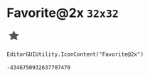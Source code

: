 # Favorite@2x `32x32`
<img src="/img/Favorite@2x.png" width=32 height=32>

``` CSharp
EditorGUIUtility.IconContent("Favorite@2x")
```
```
-4346750932637707470
```
